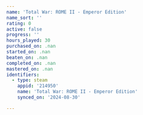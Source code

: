 ```yaml
---
name: 'Total War: ROME II - Emperor Edition'
name_sort: ''
rating: 0
active: false
progress: ''
hours_played: 30
purchased_on: .nan
started_on: .nan
beaten_on: .nan
completed_on: .nan
mastered_on: .nan
identifiers:
  - type: steam
    appid: '214950'
    name: 'Total War: ROME II - Emperor Edition'
    synced_on: '2024-08-30'

---
```

